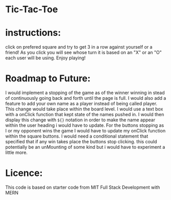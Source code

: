 # Tic-Tac-Toe

# instructions:
click on prefered square and try to get 3 in a row against yourself or a friend! As you click you will see whose turn it is based on an "X" or an "O" each user will be using. Enjoy playing!

# Roadmap to Future:
I would implement a stopping of the game as of the winner winning in stead of continuously going back and forth until the page is full. I would also add a feature to add your own name as a player instead of being called player. This change would take place within the board level. I would use a text box with a onClick function that kept state of the names pushed in. I would then display this change with `${}` notation in order to make the name appear within the user heading i would have to update. For the buttons stopping as I or my opponent wins the game I would have to update my onClick function within the square buttons. I would need a conditional statement that specified that if any win takes place the buttons stop clicking. this could potentially be an unMounting of some kind but i would have to experiment a little more.

# Licence:
  This code is based on starter code from MIT Full Stack Development with MERN  
  
  
